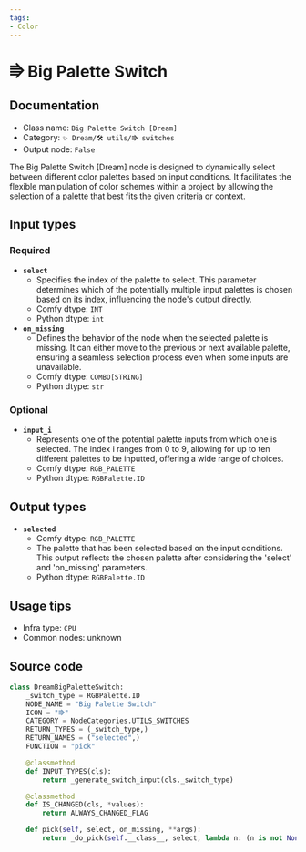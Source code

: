 ```yaml
---
tags:
- Color
---
```


# ⭆ Big Palette Switch
## Documentation
- Class name: `Big Palette Switch [Dream]`
- Category: `✨ Dream/🛠 utils/⭆ switches`
- Output node: `False`

The Big Palette Switch [Dream] node is designed to dynamically select between different color palettes based on input conditions. It facilitates the flexible manipulation of color schemes within a project by allowing the selection of a palette that best fits the given criteria or context.
## Input types
### Required
- **`select`**
    - Specifies the index of the palette to select. This parameter determines which of the potentially multiple input palettes is chosen based on its index, influencing the node's output directly.
    - Comfy dtype: `INT`
    - Python dtype: `int`
- **`on_missing`**
    - Defines the behavior of the node when the selected palette is missing. It can either move to the previous or next available palette, ensuring a seamless selection process even when some inputs are unavailable.
    - Comfy dtype: `COMBO[STRING]`
    - Python dtype: `str`
### Optional
- **`input_i`**
    - Represents one of the potential palette inputs from which one is selected. The index i ranges from 0 to 9, allowing for up to ten different palettes to be inputted, offering a wide range of choices.
    - Comfy dtype: `RGB_PALETTE`
    - Python dtype: `RGBPalette.ID`
## Output types
- **`selected`**
    - Comfy dtype: `RGB_PALETTE`
    - The palette that has been selected based on the input conditions. This output reflects the chosen palette after considering the 'select' and 'on_missing' parameters.
    - Python dtype: `RGBPalette.ID`
## Usage tips
- Infra type: `CPU`
- Common nodes: unknown


## Source code
```python
class DreamBigPaletteSwitch:
    _switch_type = RGBPalette.ID
    NODE_NAME = "Big Palette Switch"
    ICON = "⭆"
    CATEGORY = NodeCategories.UTILS_SWITCHES
    RETURN_TYPES = (_switch_type,)
    RETURN_NAMES = ("selected",)
    FUNCTION = "pick"

    @classmethod
    def INPUT_TYPES(cls):
        return _generate_switch_input(cls._switch_type)

    @classmethod
    def IS_CHANGED(cls, *values):
        return ALWAYS_CHANGED_FLAG

    def pick(self, select, on_missing, **args):
        return _do_pick(self.__class__, select, lambda n: (n is not None), on_missing, **args)

```

